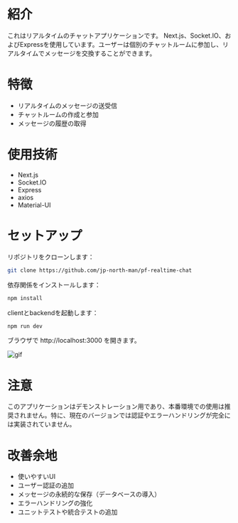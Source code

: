 # 紹介
これはリアルタイムのチャットアプリケーションです。
Next.js、Socket.IO、およびExpressを使用しています。ユーザーは個別のチャットルームに参加し、リアルタイムでメッセージを交換することができます。   

# 特徴
- リアルタイムのメッセージの送受信
- チャットルームの作成と参加
- メッセージの履歴の取得

# 使用技術
- Next.js
- Socket.IO
- Express
- axios
- Material-UI

# セットアップ
リポジトリをクローンします：
```bash
git clone https://github.com/jp-north-man/pf-realtime-chat
```
   
依存関係をインストールします：
```bash
npm install
```
   
clientとbackendを起動します：
```bash
npm run dev
```
   
ブラウザで http://localhost:3000 を開きます。   

![gif]()

# 注意   
このアプリケーションはデモンストレーション用であり、本番環境での使用は推奨されません。特に、現在のバージョンでは認証やエラーハンドリングが完全には実装されていません。   

# 改善余地
- 使いやすいUI
- ユーザー認証の追加
- メッセージの永続的な保存（データベースの導入）
- エラーハンドリングの強化
- ユニットテストや統合テストの追加